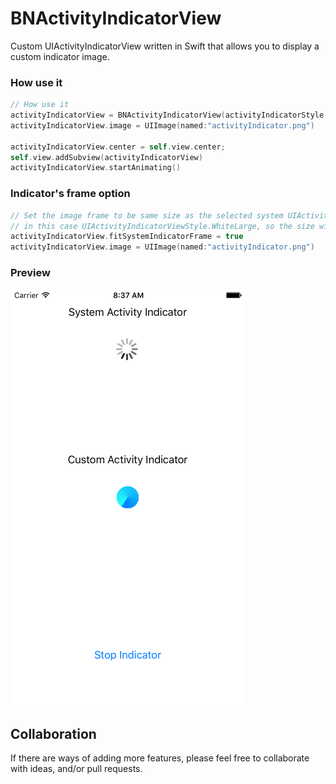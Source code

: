 # BNActivityIndicatorView

Custom UIActivityIndicatorView written in Swift that allows you to display a custom indicator image.


### How use it

```swift
// How use it
activityIndicatorView = BNActivityIndicatorView(activityIndicatorStyle: UIActivityIndicatorViewStyle.WhiteLarge)
activityIndicatorView.image = UIImage(named:"activityIndicator.png")

activityIndicatorView.center = self.view.center;
self.view.addSubview(activityIndicatorView)
activityIndicatorView.startAnimating()

```

### Indicator's frame option

```swift
// Set the image frame to be same size as the selected system UIActivityIndicatorViewStyle's frame
// in this case UIActivityIndicatorViewStyle.WhiteLarge, so the size will be 37x37
activityIndicatorView.fitSystemIndicatorFrame = true
activityIndicatorView.image = UIImage(named:"activityIndicator.png")

```

### Preview
![BackgroundImage](https://github.com/MachineArt/BNActivityIndicatorView/blob/master/Screenshot.png)


Collaboration
---

If there are ways of adding more features, please feel free to collaborate with ideas, and/or pull requests.
